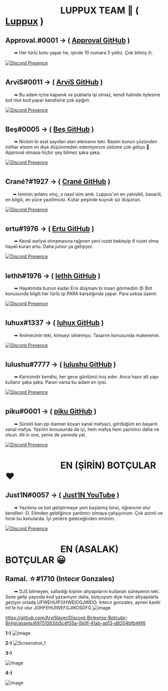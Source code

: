 #  ឵ ឵ ឵ ឵ ឵  ឵ ឵ ឵ ឵ ឵  ឵ ឵ ឵ ឵ ឵  ឵ ឵ ឵ ឵ ឵  ឵ ឵ ឵ ឵ ឵  ឵ ឵឵឵឵LUPPUX TEAM 🥵 ( [Luppux](https://discord.gg/luppux) )

## Approval.#0001 -> ( [Approval GitHub](https://github.com/Approval-Denial) )
 ឵ ឵ ឵ ឵ ឵  ឵ ឵ ឵➥ Her türlü botu yapar he, işinde 10 numara 5 yıldız. Çok bilmiş 🤓. 

[![Discord Presence](https://lanyard-profile-readme.vercel.app/api/852800814808694814?hideDiscrim=true)](https://discord.com/users/852800814808694814)

#
#

## ArviS#0011 -> ( [ArviS GitHub](https://github.com/ArviSlayer) )
 ឵ ឵ ឵ ឵ ឵  ឵ ឵ ឵➥ Bu adam içine kapanık ve publarla işi olmaz, kendi halinde öylesine bot mot kod yapar kendisine çok aşığım.

[![Discord Presence](https://lanyard-profile-readme.vercel.app/api/379179073382907908?hideDiscrim=true)](https://discord.com/users/379179073382907908)

#
#

## Beş#0005 -> ( [Beş GitHub](https://github.com/Bes-js) )
 ឵ ឵ ឵ ឵ ឵  ឵ ឵ ឵➥ Nickini bi asal sayıdan alan elemanın teki. Bazen bunun yüzünden intihar etsem mi diye düşünmeden edemiyorum üstüme çok geliyo 🥹. Approval olmasa hiçbir şey bilmez şaka şaka. 

[![Discord Presence](https://lanyard-profile-readme.vercel.app/api/928259219038302258?hideDiscrim=true)](https://discord.com/users/928259219038302258)

#
#

## Crané?#1927 -> ( [Crané GitHub](https://github.com/cranedevs) )
 ឵ ឵ ឵ ឵ ឵  ឵ ឵➥ İsminin anlamı vinç, o nasıl isim amk. Luppux'un en yakisikli, basarili, en bilgili, en yüce yazilimcisi. Kızlar peşinde kuyruk siz düşünün.

[![Discord Presence](https://lanyard-profile-readme.vercel.app/api/587564522009788426?hideDiscrim=true)](https://discord.com/users/587564522009788426)

#
#

## ertu#1976 -> ( [Ertu GitHub](https://github.com/ertucuk/) )
 ឵ ឵ ឵ ឵ ឵  ឵ ឵ ឵➥ Kendi earlysi olmamasına rağmen yeni rozet bekleyip 6 rozet olma hayali kuran artu. Daha junior ya gelişiyor.

[![Discord Presence](https://lanyard-profile-readme.vercel.app/api/136619876407050240?hideDiscrim=true)](https://discord.com/users/136619876407050240)

#
#

## lethh#1976 ->  ( [lethh GitHub](https://github.com/kaanxsrd) )
 ឵ ឵ ឵ ឵ ឵  ឵ ឵ ឵➥ Hayatımda bunun kadar Eris düşmanı bi insan görmedim 😡 Bot konusunda bilgili her türlü işi PARA karşılığında yapar. Para yoksa üşenir.

[![Discord Presence](https://lanyard-profile-readme.vercel.app/api/797096076330795018?hideDiscrim=true)](https://discord.com/users/797096076330795018)

#
#

## luhux#1337 -> ( [luhux GitHub](https://github.com/utw0) )
 ឵ ឵ ឵ ឵ ឵  ឵ ឵ ឵➥ Animecinin teki, kimseyi siklemiyo. Tasarım konusunda mukemmel.

[![Discord Presence](https://lanyard-profile-readme.vercel.app/api/341592492224806914?hideDiscrim=true)](https://discord.com/users/341592492224806914)

#
#

## lulushu#7777 -> ( [lulushu GitHub](https://github.com/luluwux) )
 ឵ ឵ ឵ ឵ ឵  ឵ ឵ ឵➥ Karicimdir kendisi, her gece gönlümü hoş eder. Anca hazır alt yapı kullanır şaka şaka. Paran varsa bu adam en iyisi.

[![Discord Presence](https://lanyard-profile-readme.vercel.app/api/852103749228036136?hideDiscrim=true)](https://discord.com/users/852103749228036136)

#
#

## piku#0001 -> ( [piku GitHub](https://github.com/pikushe) )
 ឵ ឵ ឵ ឵ ឵  ឵ ឵ ឵➥ Sürekli karı pp-banner koyan sanal mafyaci, gördüğüm en başarılı sanal mafya. Yazılım konusunda da iyi, hem mafya hem yazılımcı daha ne olsun. All in one, yeme de yanında yat.

[![Discord Presence](https://lanyard-profile-readme.vercel.app/api/331878061954039808?hideDiscrim=true)](https://discord.com/users/331878061954039808)

#
#


#  ឵ ឵ ឵ ឵ ឵  ឵ ឵ ឵ ឵ ឵  ឵ ឵ ឵ ឵ ឵  ឵ ឵ ឵ ឵ ឵  ឵ ឵ ឵ ឵ ឵  ឵ ឵឵឵឵EN (ŞİRİN) BOTÇULAR ❤️

## Just1N#0057 -> ( [Just1N YouTube](https://www.youtube.com/channel/UCD9NPfM1bMer1amerPRPhaA) )
 ឵ ឵ ឵ ឵ ឵  ឵ ឵ ឵➥ Yazılıma ve bot geliştirmeye yeni başlamış birisi, öğrencim olur kendileri :D. Elimden geldiğince yardımcı olmaya çalışıyorum. Çok azimli ve hırslı bu konularda. İyi yerlere geleceğinden eminim.

[![Discord Presence](https://lanyard-profile-readme.vercel.app/api/845223135111544832?hideDiscrim=true)](https://discord.com/users/845223135111544832)

#
#


#  ឵ ឵ ឵ ឵ ឵  ឵ ឵ ឵ ឵ ឵  ឵ ឵ ឵ ឵ ឵  ឵ ឵ ឵ ឵ ឵  ឵ ឵ ឵ ឵ ឵  ឵ ឵឵឵឵EN (ASALAK) BOTÇULAR 😀

## Ramal. ☆#1710 (Intecır Gonzales)
 ឵ ឵ ឵ ឵ ឵  ឵ ឵ ឵➥ DJS bilmeyen, salladığı kişinin altyapılarını kullanan sünepenin teki. Sese gelip yayında kod yazamıyor daha, botçuyum diye hazır altyapılarla geziyor ortada UFWEHUIFGHWEIOGJWEIO. Intecır gonzales, aynen kanki Int'le hız olur JOHFEHUIWEFGJIKOSDFG
![image](https://github.com/ArviSlayer/Discord-Birlesmis-Botcular-Birligi/assets/69751083/0e1122ba-40d9-404e-9d76-f588c35639b3)


https://github.com/ArviSlayer/Discord-Birlesmis-Botcular-Birligi/assets/69751083/b5c4f55a-0b0f-41ab-ad13-d8204bfb46f6


**1-)**
![image](https://github.com/ArviSlayer/Discord-Birlesmis-Botcular-Birligi/assets/69751083/5dea282f-d9ad-4002-bca3-ec698ea1dc94)


**2-)**
![Screenshot_1](https://github.com/ArviSlayer/Discord-Birlesmis-Botcular-Birligi/assets/69751083/2095bebc-877a-4ed1-90a4-c71da1d4d436)


**3-)**

![image](https://github.com/ArviSlayer/Discord-Birlesmis-Botcular-Birligi/assets/69751083/a9d13bdd-261f-474a-ad04-5218fef88f27)


**4-)**

![image](https://github.com/ArviSlayer/Discord-Birlesmis-Botcular-Birligi/assets/69751083/c519c1b9-77cb-4e96-a660-392ec5fc4b0a)






